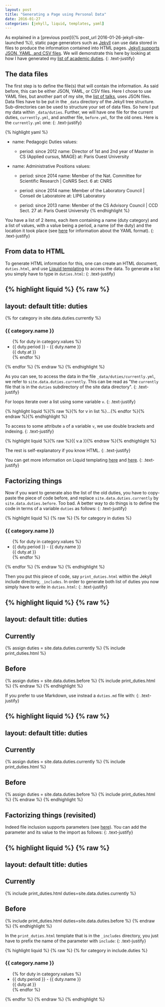 ```yaml
---
layout: post
title: "Generating a Page using Personal Data"
date: 2016-01-27
categories: [jekyll, liquid, templates, yaml]
---
```


As explained in a [previous post]({% post_url 2016-01-26-jekyll-site-launched %}), static page generators such as [Jekyll](http://jekyllrb.com/)
can use data stored in files to produce the information contained into HTML pages.
[Jekyll supports JSON, YAML, and CSV files](http://jekyllrb.com/docs/datafiles/).
We will demonstrate this here by looking at how I have generated my [list of academic duties]({{site.url}}/duties.html).
{: .text-justify}

## The data files

The first step is to define the file(s) that will contain the information.
As said before, this can be either JSON, YAML, or CSV files.
Here I chose to use YAML files, but another part of my site, the [list of talks]({{site.url}}/talks.html), uses JSON files.
Data files have to be put in the `_data` directory of the Jekyll tree structure.
Sub-directories can be used to structure your set of data files. So here I put my data within `_data/duties`.
Further, we will have one file for the current duties, `currently.yml`,
and another file, `before.yml`, for the old ones. Here is the `currently.yml` one:
{: .text-justify}

{% highlight yaml %}
- name: Pedagogic Duties
  values:

  - period: since 2012
    name: Director of 1st and 2nd year of Master in CS (Applied cursus, MIAGE)
    at: Paris Ouest University

- name: Administrative Positions
  values:

  - period: since 2014
    name: Member of the Nat. Committee for Scientific Research | CoNRS Sect. 6
    at: CNRS

  - period: since 2014
    name: Member of the Laboratory Council | Conseil de Laboratoire
    at: LIP6 Laboratory

  - period: since 2013
    name: Member of the CS Advisory Council | CCD Sect. 27
    at: Paris Ouest University
{% endhighlight %}

You have a list of 2 items, each item containing a name (duty category) and a list of values,
with a value being a period, a name (of the duty) and the location it took place
(see [here](https://fr.wikipedia.org/wiki/YAML) for information about the YAML format).
{: .text-justify}

## From data to HTML

To generate HTML information for this, one can create an HTML document, `duties.html`,
and use [Liquid templating](http://liquidmarkup.org/) to access the data.
To generate a list you simply have to type in `duties.html`:
{: .text-justify}

{% highlight liquid %}
{% raw %}
---
layout: default
title: duties
---
{% for category in site.data.duties.currently %}
<h3>{{ category.name }}</h3>
<ul>
    {% for duty in category.values %}
    <li>{{ duty.period }} - {{ duty.name }}<br/>
    {{ duty.at }}
    </li>
    {% endfor %}
</ul>
{% endfor %}
{% endraw %}
{% endhighlight %}

As you can see, to access the data in the file `_data/duties/currently.yml`, we refer to `site.data.duties.currently`.
This can be read as "the `currently` file that is in the `duties` subdirectory of the site data directory".
{: .text-justify}

For loops iterate over a list using some variable `v`.
{: .text-justify}

{% highlight liquid %}{% raw %}{% for v in list %}...{% endfor %}{% endraw %}{% endhighlight %}

To access to some attribute `a` of a variable `v`, we use double brackets and indexing.
{: .text-justify}

{% highlight liquid %}{% raw %}{{ v.a }}{% endraw %}{% endhighlight %}

The rest is self-explanatory if you know HTML.
{: .text-justify}

You can get more information on Liquid templating [here](http://jekyllrb.com/docs/datafiles/) and [here](http://liquidmarkup.org/).
{: .text-justify}

## Factorizing things

Now if you want to generate also the list of the old duties, you have to copy-paste the piece of code before,
and replace `site.data.duties.currently` by `site.data.duties.before`. Too bad.
A better way to do things is to define the code in terms of a variable `duties` as follows:
{: .text-justify}

{% highlight liquid %}
{% raw %}
{% for category in duties %}
<h3>{{ category.name }}</h3>
<ul>
    {% for duty in category.values %}
    <li>{{ duty.period }} - {{ duty.name }}<br/>
    {{ duty.at }}
    </li>
    {% endfor %}
</ul>
{% endfor %}
{% endraw %}
{% endhighlight %}

Then you put this piece of code, say `print_duties.html` within the Jekyll include directory, `_includes`.
In order to generate both list of duties you now simply have to write in `duties.html`:
{: .text-justify}

{% highlight liquid %}
{% raw %}
---
layout: default
title: duties
---
<h2>Currently</h2>

{% assign duties = site.data.duties.currently %}
{% include print_duties.html %}

<h2>Before</h2>

{% assign duties = site.data.duties.before %}
{% include print_duties.html %}
{% endraw %}
{% endhighlight %}

If you prefer to use Markdown, use instead a `duties.md` file with:
{: .text-justify}

{% highlight liquid %}
{% raw %}
---
layout: default
title: duties
---
## Currently

{% assign duties = site.data.duties.currently %}
{% include print_duties.html %}

## Before

{% assign duties = site.data.duties.before %}
{% include print_duties.html %}
{% endraw %}
{% endhighlight %}

## Factorizing things (revisited)

Indeed file inclusion supports parameters (see [here](http://jekyllrb.com/docs/templates/)).
You can add the parameter and its value to the import as follows:
{: .text-justify}

{% highlight liquid %}
{% raw %}
---
layout: default
title: duties
---
## Currently

{% include print_duties.html duties=site.data.duties.currently %}

## Before

{% include print_duties.html duties=site.data.duties.before %}
{% endraw %}
{% endhighlight %}

In the `print_duties.html` template that is in the `_includes` directory, you just have to prefix the name of the parameter with `include`:
{: .text-justify}

{% highlight liquid %}
{% raw %}
{% for category in include.duties %}
<h3>{{ category.name }}</h3>
<ul>
    {% for duty in category.values %}
    <li>{{ duty.period }} - {{ duty.name }}<br/>
    {{ duty.at }}
    </li>
    {% endfor %}
</ul>
{% endfor %}
{% endraw %}
{% endhighlight %}


